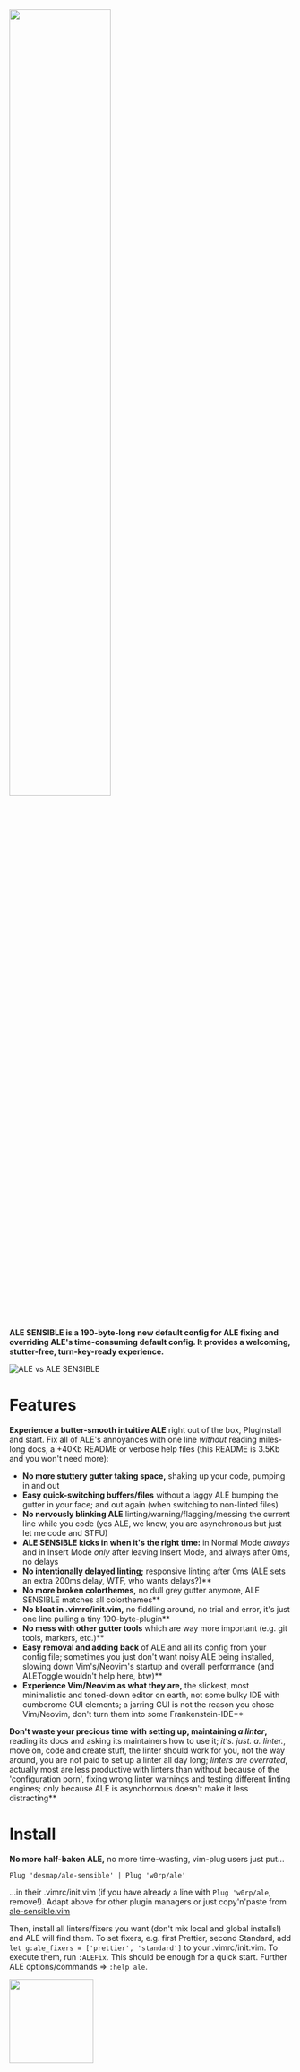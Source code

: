 <img src='https://user-images.githubusercontent.com/43666255/50661376-413b4500-0fa3-11e9-9bd4-7248514f576a.png' width=60%/>

**ALE SENSIBLE is a 190-byte-long new default config for ALE fixing and overriding ALE's time-consuming default config. It provides a welcoming, stutter-free, turn-key-ready experience.**

![ALE vs ALE SENSIBLE](https://user-images.githubusercontent.com/43666255/50682830-6a45ef00-1010-11e9-9fad-09273faf40e5.png)


# Features
**Experience a butter-smooth intuitive ALE** right out of the box, PlugInstall and start. Fix all of ALE's annoyances with one line _without_ reading miles-long docs, a +40Kb README or verbose help files (this README is 3.5Kb and you won't need more):

- **No more stuttery gutter taking space,** shaking up your code, pumping in and out
- **Easy quick-switching buffers/files** without a laggy ALE bumping the gutter in your face; and out again (when switching to non-linted files)
- **No nervously blinking ALE** linting/warning/flagging/messing the current line while you code (yes ALE, we know, you are asynchronous but just let me code and STFU)
- **ALE SENSIBLE kicks in when it's the right time:** in Normal Mode _always_ and in Insert Mode _only_ after leaving Insert Mode, and always after 0ms, no delays
- **No intentionally delayed linting;** responsive linting after 0ms (ALE sets an extra 200ms delay, WTF, who wants delays?)**
- **No more broken colorthemes,** no dull grey gutter anymore, ALE SENSIBLE matches all colorthemes**
- **No bloat in .vimrc/init.vim,** no fiddling around, no trial and error, it's just one line pulling a tiny 190-byte-plugin**
- **No mess with other gutter tools** which are way more important (e.g. git tools, markers, etc.)**
- **Easy removal and adding back** of ALE and all its config from your config file; sometimes you just don't want noisy ALE being installed, slowing down Vim's/Neovim's startup and overall performance (and ALEToggle wouldn't help here, btw)**
- **Experience Vim/Neovim as what they are,** the slickest, most minimalistic and toned-down editor on earth, not some bulky IDE with cumberome GUI elements; a jarring GUI is not the reason you chose Vim/Neovim, don't turn them into some Frankenstein-IDE**

**Don't waste your precious time with setting up, maintaining _a linter_,** reading its docs and asking its maintainers how to use it; _it's. just. a. linter._, move on, code and create stuff, the linter should work for you, not the way around, you are not paid to set up a linter all day long; _linters are overrated_, actually most are less productive with linters than without because of the 'configuration porn', fixing wrong linter warnings and testing different linting engines; only because ALE is asynchornous doesn't make it less distracting**

# Install

**No more half-baken ALE,** no more time-wasting, vim-plug users just put...
```
Plug 'desmap/ale-sensible' | Plug 'w0rp/ale'
```
...in their .vimrc/init.vim (if you have already a line with `Plug 'w0rp/ale`, remove!). Adapt above for other plugin managers or just copy'n'paste from [ale-sensible.vim](https://github.com/desmap/ale-sensible/blob/master/plugin/ale-sensible.vim)

Then, install all linters/fixers you want (don't mix local and global installs!) and ALE will find them. To set fixers, e.g. first Prettier, second Standard, add `let g:ale_fixers = ['prettier', 'standard']` to your .vimrc/init.vim. To execute them, run `:ALEFix`. This should be enough for a quick start. Further ALE options/commands => `:help ale`.

<img src='https://user-images.githubusercontent.com/43666255/50661376-413b4500-0fa3-11e9-9bd4-7248514f576a.png' width=150/>
